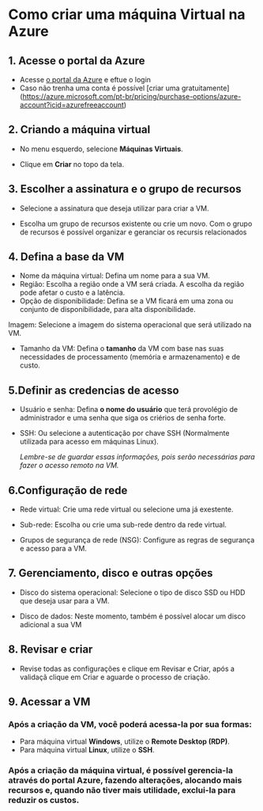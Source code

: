 # Como criar uma máquina Virtual na Azure

## 1. Acesse o portal da Azure

- Acesse [o portal da Azure](portal.azure.com) e eftue o login
- Caso não trenha uma conta é possível [criar uma gratuitamente] (https://azure.microsoft.com/pt-br/pricing/purchase-options/azure-account?icid=azurefreeaccount)

## 2. Criando a máquina virtual

- No menu esquerdo, selecione **Máquinas Virtuais**.

- Clique em **Criar** no topo da tela.

## 3. Escolher a assinatura e o grupo de recursos

- Selecione a assinatura que deseja utilizar para criar a VM.

- Escolha um grupo de recursos existente ou crie um novo. 
    Com o grupo de recursos é possível organizar e geranciar os recursis relacionados

## 4. Defina a base da VM

- Nome da máquina virtual: Defina um nome para a sua VM.
- Região: Escolha a região onde a VM será criada. A escolha da região pode afetar o custo e a latência.
- Opção de disponibilidade: Defina se a VM ficará em uma zona ou conjunto de disponibilidade, para alta disponibilidade.

Imagem: Selecione a imagem do sistema operacional que será utilizado na VM.

- Tamanho da VM: Defina o **tamanho** da VM com base nas suas necessidades de processamento (memória e armazenamento) e de custo.

## 5.Definir as credencias de acesso

- Usuário e senha: Defina **o nome do usuário** que terá provolégio de administrador e uma senha que siga os criérios de senha forte.

- SSH: Ou selecione a autenticação por chave SSH (Normalmente utilizada para acesso em máquinas Linux).

  *Lembre-se de guardar essas informações, pois serão necessárias para fazer o acesso remoto na VM.*

## 6.Configuração de rede

- Rede virtual: Crie uma rede virtual ou selecione uma já exestente.

- Sub-rede: Escolha ou crie uma sub-rede dentro da rede virtual.

- Grupos de segurança de rede (NSG): Configure as regras de segurança e acesso para a VM.

## 7. Gerenciamento, disco e outras opções

- Disco do sistema operacional: Selecione o tipo de disco SSD ou HDD que deseja usar para a VM.

- Disco de dados: Neste momento, também é possível alocar um disco adicional a sua VM

## 8. Revisar e criar

- Revise todas as configurações e clique em Revisar e Criar, após a validaçã clique em Criar e aguarde o processo de criação.

## 9. Acessar a VM

### Após a criação da VM, você poderá acessa-la por sua formas:
- Para máquina virtual **Windows**, utilize o **Remote Desktop (RDP)**.
- Para máquina virtual **Linux**, utilize o **SSH**.

### Após a criação da máquina virtual, é possível gerencia-la através do portal Azure, fazendo alterações, alocando mais recursos e, quando não tiver mais utilidade, exclui-la para reduzir os custos. 